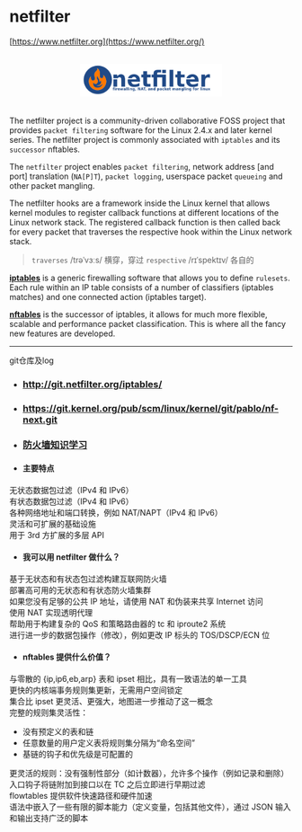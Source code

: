 # netfilter  

[https://www.netfilter.org](https://www.netfilter.org/)  

<br>
<div align=center>
    <img src="res/images/netfilter-logo3.png" width="50%"></img>  
</div>
<br>

The netfilter project is a community-driven collaborative FOSS project that provides `packet filtering` software for the Linux 2.4.x and later kernel series. The netfilter project is commonly associated with `iptables` and its `successor` nftables.  

The `netfilter` project enables `packet filtering`, network address [and port] translation (`NA[P]T`), `packet logging`, userspace packet `queueing` and other packet mangling.  

The netfilter hooks are a framework inside the Linux kernel that allows kernel modules to register callback functions at different locations of the Linux network stack. The registered callback function is then called back for every packet that traverses the respective hook within the Linux network stack.  

> `traverses` /trəˈvɜːs/ 横穿，穿过  `respective` /rɪˈspektɪv/ 各自的  

[**iptables**]() is a generic firewalling software that allows you to define `rulesets`. Each rule within an IP table consists of a number of classifiers (iptables matches) and one connected action (iptables target).

[**nftables**]() is the successor of iptables, it allows for much more flexible, scalable and performance packet classification. This is where all the fancy new features are developed.

---
git仓库及log  
- ### http://git.netfilter.org/iptables/
- ### https://git.kernel.org/pub/scm/linux/kernel/git/pablo/nf-next.git
- ### [防火墙知识学习](firewall.md)

- #### 主要特点  

无状态数据包过滤（IPv4 和 IPv6）  
有状态数据包过滤（IPv4 和 IPv6）  
各种网络地址和端口转换，例如 NAT/NAPT（IPv4 和 IPv6）  
灵活和可扩展的基础设施  
用于 3rd 方扩展的多层 API  

- #### 我可以用 netfilter 做什么？  
基于无状态和有状态包过滤构建互联网防火墙  
部署高可用的无状态和有状态防火墙集群  
如果您没有足够的公共 IP 地址，请使用 NAT 和伪装来共享 Internet 访问  
使用 NAT 实现透明代理  
帮助用于构建复杂的 QoS 和策略路由器的 tc 和 iproute2 系统  
进行进一步的数据包操作（修改），例如更改 IP 标头的 TOS/DSCP/ECN 位  

- #### nftables 提供什么价值？ 
与零散的 {ip,ip6,eb,arp} 表和 ipset 相比，具有一致语法的单一工具  
更快的内核端事务规则集更新，无需用户空间锁定  
集合比 ipset 更灵活、更强大，地图进一步推动了这一概念  
完整的规则集灵活性：  
  - 没有预定义的表和链  
  - 任意数量的用户定义表将规则集分隔为“命名空间”  
  - 基链的钩子和优先级是可配置的  

更灵活的规则：没有强制性部分（如计数器），允许多个操作（例如记录和删除）  
入口钩子将链附加到接口以在 TC 之后立即进行早期过滤  
flowtables 提供软件快速路径和硬件加速  
语法中嵌入了一些有限的脚本能力（定义变量，包括其他文件），通过 JSON 输入和输出支持广泛的脚本  